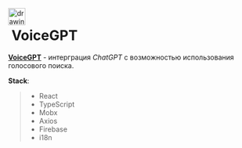 <img src="https://cdn1.iconfinder.com/data/icons/android-9/500/android_5-1024.png" alt="drawing" width="35" style="float: left"/>

# &nbsp;VoiceGPT

**[VoiceGPT](https://voice-gpt-sigma.vercel.app/)** - интерграция *ChatGPT* с возможностью использования голосового поиска.

**Stack**:
> + React
> + TypeScript
> + Mobx
> + Axios
> + Firebase
> + i18n